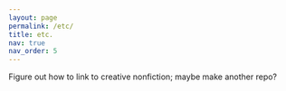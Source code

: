 ```yaml
---
layout: page
permalink: /etc/
title: etc.
nav: true
nav_order: 5
---
```


Figure out how to link to creative nonfiction; maybe make another repo? 